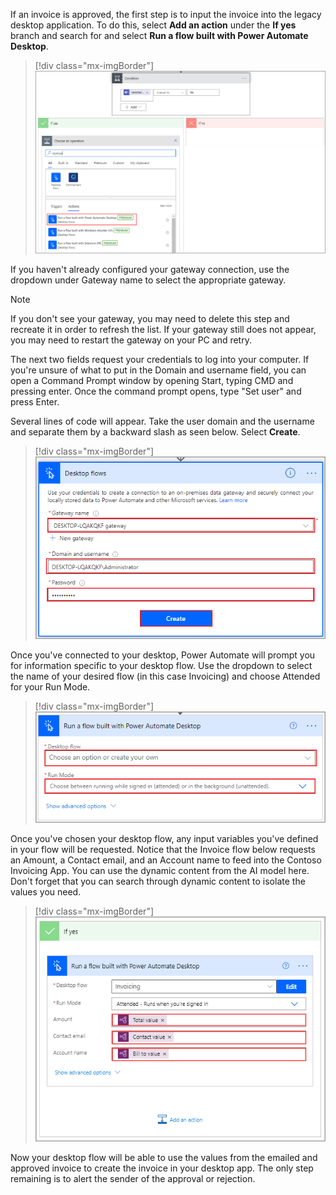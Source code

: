 If an invoice is approved, the first step is to input the invoice into the legacy desktop application. To do this, select **Add an action** under the **If yes** branch and search for and select **Run a flow built with Power Automate Desktop**.

> [!div class="mx-imgBorder"]
> [![Screenshot of the Condition with If yes and If no branches.](../media/9-run-desktop-flow.png)](../media/9-run-desktop-flow.png#lightbox)

If you haven't already configured your gateway connection, use the dropdown under Gateway name to select the appropriate gateway.

> [!Note]
> If you don't see your gateway, you may need to delete this step and recreate it in order to refresh the list. If your gateway still does not appear, you may need to restart the gateway on your PC and retry.

The next two fields request your credentials to log into your computer. If you're unsure of what to put in the Domain and username field, you can open a Command Prompt window by opening Start, typing CMD and pressing enter. Once the command prompt opens, type "Set user" and press Enter.

Several lines of code will appear. Take the user domain and the username and separate them by a backward slash as seen below. Select **Create**.

> [!div class="mx-imgBorder"]
> [![Screenshot of the Desktop flows dialog with Gateway name, Domain and username, and Password highlighted.](../media/10-user-domain-user-name.png)](../media/10-user-domain-user-name.png#lightbox)

Once you've connected to your desktop, Power Automate will prompt you for information specific to your desktop flow. Use the dropdown to select the name of your desired flow (in this case Invoicing) and choose Attended for your Run Mode.

> [!div class="mx-imgBorder"]
> [![Screenshot of the Run a flow built with Power Automate Desktop dialog.](../media/11-choose-desktop-flow.png)](../media/11-choose-desktop-flow.png#lightbox)

Once you've chosen your desktop flow, any input variables you've defined in your flow will be requested. Notice that the Invoice flow below requests an Amount, a Contact email, and an Account name to feed into the Contoso Invoicing App. You can use the dynamic content from the AI model here. Don't forget that you can search through dynamic content to isolate the values you need.

> [!div class="mx-imgBorder"]
> [![Screenshot of the If yes dialog with Run a flow build with Power Automate Desktop nested.](../media/12-dynamic-inputs.png)](../media/12-dynamic-inputs.png#lightbox)

Now your desktop flow will be able to use the values from the emailed and approved invoice to create the invoice in your desktop app. The only step remaining is to alert the sender of the approval or rejection.

